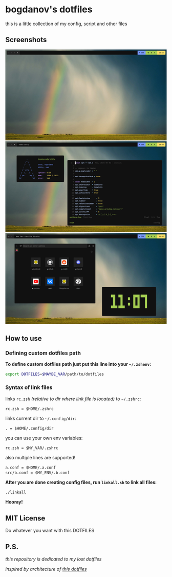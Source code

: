 # bogdanov's dotfiles

this is a little collection of my config, script and other files

## Screenshots

![blank](./screenshots/blank.png)
![terminals](./screenshots/terminals.png)
![browser](./screenshots/browser.png)

## How to use

### Defining custom dotfiles path

**To define custom dotfiles path just put this line into your `~/.zshenv`:**
```bash
export DOTFILES=$MAYBE_VAR/path/to/dotfiles
```

### Syntax of link files

links `rc.zsh` *(relative to dir where link file is located)* to `~/.zshrc`:
```
rc.zsh = $HOME/.zshrc
```

links current dir to `~/.config/dir`:
```
. = $HOME/.config/dir
```

you can use your own env variables:
```
rc.zsh = $MY_VAR/.zshrc
```

also multiple lines are supported!
```
a.conf = $HOME/.a.conf
src/b.conf = $MY_ENV/.b.conf
```

**After you are done creating config files, run `linkall.sh` to link all files:**

```bash
./linkall
```

**Hooray!**

## MIT License

Do whatever you want with this DOTFILES

## P.S.

*this repository is dedicated to my lost dotfiles*

*inspired by architecture of [this dotfiles](https://github.com/andrew8088/dotfiles)*
